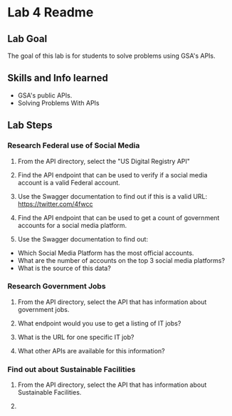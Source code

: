 # Lab 4 Readme

## Lab Goal

The goal of this lab is for students to solve problems using GSA's APIs.

## Skills and Info learned

- GSA's public APIs.
- Solving Problems With APIs


## Lab Steps

### Research Federal use of Social Media

1. From the API directory, select the "US Digital Registry API"

2. Find the API endpoint that can be used to verify if a social media account is a valid Federal account.

3. Use the Swagger documentation to find out if this is a valid URL: https://twitter.com/4fwcc

4. Find the API endpoint that can be used to get a count of government accounts for a social media platform.

5. Use the Swagger documentation to find out:
- Which Social Media Platform has the most official accounts.
- What are the number of accounts on the top 3 social media platforms?
- What is the source of this data?


### Research Government Jobs

1. From the API directory, select the API that has information about government jobs.

2. What endpoint would you use to get a listing of IT jobs?

3. What is the URL for one specific IT job?

4. What other APIs are available for this information?

### Find out about Sustainable Facilities

1. From the API directory, select the API that has information about Sustainable Facilities.

2. 

	